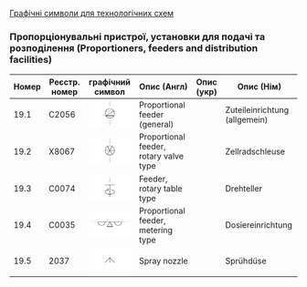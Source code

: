 [Графічні символи для технологічних схем](symbols.md)

### Пропорціонувальні пристрої, установки для подачі та розподілення (Proportioners, feeders and distribution facilities)

| Номер | Реєстр. номер | графічний символ                                             | Опис (Англ)                            | Опис (укр) | Опис (Нім)                    |
| ----- | ------------- | ------------------------------------------------------------ | -------------------------------------- | ---------- | ----------------------------- |
| 19.1  | C2056         | ![Zuteileinrichtung (allgemein)](media/Proportional_feeder_(general).png) | Proportional feeder (general)          |            | Zuteileinrichtung (allgemein) |
| 19.2  | X8067         | ![Zellradschleuse](media/Proportional_feeder_rotary_valve_type.png) | Proportional feeder, rotary valve type |            | Zellradschleuse               |
| 19.3  | C0074         | ![Drehteller](media/Feeder_rotary_table_type.png)            | Feeder, rotary table type              |            | Drehteller                    |
| 19.4  | C0035         | ![Dosiereinrichtung](media/Proportional_feeder_metering_type.png) | Proportional feeder, metering type     |            | Dosiereinrichtung             |
| 19.5  | 2037          | ![Sprühdüse](media/Spray_nozzle.png)                         | Spray nozzle                           |            | Sprühdüse                     |